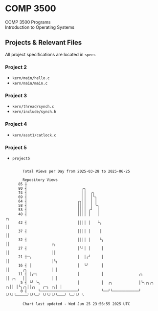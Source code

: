 # COMP 3500
COMP 3500 Programs  
Introduction to Operating Systems  
## Projects & Relevant Files
All project specifications are located in `specs`
### Project 2
- `kern/main/hello.c`
- `kern/main/main.c`
### Project 3
- `kern/thread/synch.c`
- `kern/include/synch.h`
### Project 4
- `kern/asst1/catlock.c`
### Project 5
- `project5`

```

        Total Views per Day from 2025-03-28 to 2025-06-25

        Repository Views
      85 ┼
      80 ┤                         ╭╮
      74 ┤                         ││  ╭╮
      69 ┤                         ││  │╰╮
      64 ┤                       ╭╮││  │ │
      58 ┤                       ││││  │ ╰╮
      53 ┤                       ││││ ╭╯  │
      48 ┤                       ││││ │   │                                ╭╮
      42 ┤                       ││││ │   ╰╮                               ││
      37 ┤                       ││││ │    │                               ││
      32 ┤                       ││││ │    ╰╮                              ││                   ╭╮
      27 ┤                       │╰╯│ │     │                              ││                   ││
      21 ┼─╮                     │  │╭╯     │                              ││                   │╰╮
      16 ┤ │                     │  ╰╯      │                              ││      ╭╮           │ │
      11 ┤ │╭─╮                  │          │                ╭╮            ││ ╭╮   ││           │ │
       5 ┤ ╰╯ ╰╮                 │          │  ╭╮            │╰╮╭╮╭╮     ╭╮││ │╰╮╭╮││╭╮   ╭─╮ ╭╮│ │
       0 ┤     ╰─────────────────╯          ╰──╯╰────────────╯ ╰╯╰╯╰─────╯╰╯╰─╯ ╰╯╰╯╰╯╰───╯ ╰─╯╰╯ ╰

        Chart last updated - Wed Jun 25 23:56:55 2025 UTC
        
```
